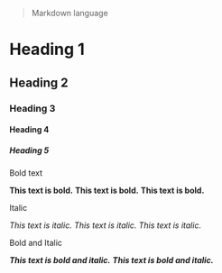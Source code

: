 > Markdown language

# Heading 1

## Heading 2

### Heading 3

#### Heading 4

##### Heading 5

Bold text

**This text is bold.**
**This text is bold.**
<strong>This text is bold.</strong>

Italic

_This text is italic._
_This text is italic._
<em>This text is italic.</em>

Bold and Italic

**_This text is bold and italic._**
<strong><em>This text is bold and italic.</em></strong>
